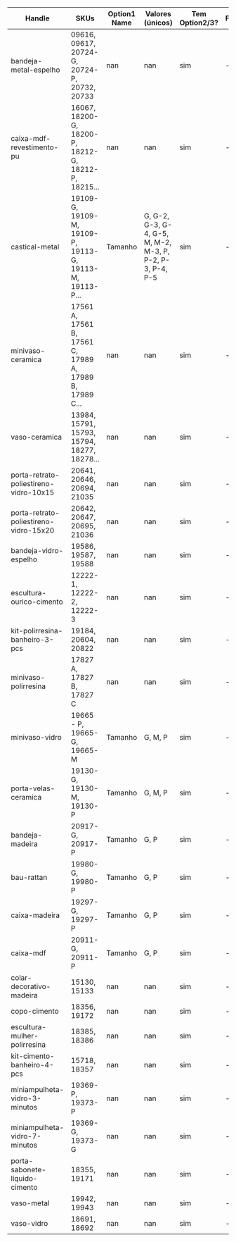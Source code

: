 | Handle | SKUs | Option1 Name | Valores (únicos) | Tem Option2/3? | Flags |
| --- | --- | --- | --- | --- | --- |
| bandeja-metal-espelho | 09616, 09617, 20724-G, 20724-P, 20732, 20733 | nan | nan | sim | - |
| caixa-mdf-revestimento-pu | 16067, 18200-G, 18200-P, 18212-G, 18212-P, 18215... | nan | nan | sim | - |
| castical-metal | 19109-G, 19109-M, 19109-P, 19113-G, 19113-M, 19113-P... | Tamanho | G, G-2, G-3, G-4, G-5, M, M-2, M-3, P, P-2, P-3, P-4, P-5 | sim | - |
| minivaso-ceramica | 17561 A, 17561 B, 17561 C, 17989 A, 17989 B, 17989 C... | nan | nan | sim | - |
| vaso-ceramica | 13984, 15791, 15793, 15794, 18277, 18278... | nan | nan | sim | - |
| porta-retrato-poliestireno-vidro-10x15 | 20641, 20646, 20694, 21035 | nan | nan | sim | - |
| porta-retrato-poliestireno-vidro-15x20 | 20642, 20647, 20695, 21036 | nan | nan | sim | - |
| bandeja-vidro-espelho | 19586, 19587, 19588 | nan | nan | sim | - |
| escultura-ourico-cimento | 12222-1, 12222-2, 12222-3 | nan | nan | sim | - |
| kit-polirresina-banheiro-3-pcs | 19184, 20604, 20822 | nan | nan | sim | - |
| minivaso-polirresina | 17827 A, 17827 B, 17827 C | nan | nan | sim | - |
| minivaso-vidro | 19665 - P, 19665-G, 19665-M | Tamanho | G, M, P | sim | - |
| porta-velas-ceramica | 19130-G, 19130-M, 19130-P | Tamanho | G, M, P | sim | - |
| bandeja-madeira | 20917-G, 20917-P | Tamanho | G, P | sim | - |
| bau-rattan | 19980-G, 19980-P | Tamanho | G, P | sim | - |
| caixa-madeira | 19297-G, 19297-P | Tamanho | G, P | sim | - |
| caixa-mdf | 20911-G, 20911-P | Tamanho | G, P | sim | - |
| colar-decorativo-madeira | 15130, 15133 | nan | nan | sim | - |
| copo-cimento | 18356, 19172 | nan | nan | sim | - |
| escultura-mulher-polirresina | 18385, 18386 | nan | nan | sim | - |
| kit-cimento-banheiro-4-pcs | 15718, 18357 | nan | nan | sim | - |
| miniampulheta-vidro-3-minutos | 19369-P, 19373-P | nan | nan | sim | - |
| miniampulheta-vidro-7-minutos | 19369-G, 19373-G | nan | nan | sim | - |
| porta-sabonete-liquido-cimento | 18355, 19171 | nan | nan | sim | - |
| vaso-metal | 19942, 19943 | nan | nan | sim | - |
| vaso-vidro | 18691, 18692 | nan | nan | sim | - |
